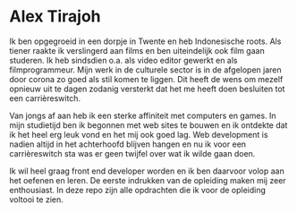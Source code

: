 # Alex Tirajoh 

Ik ben opgegroeid in een dorpje in Twente en heb Indonesische roots. Als tiener raakte ik verslingerd aan films en ben uiteindelijk ook film gaan studeren. Ik heb sindsdien o.a. als video editor gewerkt en als filmprogrammeur. Mijn werk in de culturele sector is in de afgelopen jaren door corona zo goed als stil komen te liggen. Dit heeft de wens om mezelf opnieuw uit te dagen zodanig versterkt dat het me heeft doen besluiten tot een carrièreswitch.

Van jongs af aan heb ik een sterke affiniteit met computers en games. In mijn studietijd ben ik begonnen met web sites te bouwen en ik ontdekte dat ik het heel erg leuk vond en het mij ook goed lag. Web development is nadien altijd in het achterhoofd blijven hangen en nu ik voor een carrièreswitch sta was er geen twijfel over wat ik wilde gaan doen.

Ik wil heel graag front end developer worden en ik ben daarvoor volop aan het oefenen en leren. De eerste indrukken van de opleiding maken mij zeer enthousiast. In deze repo zijn alle opdrachten die ik voor de opleiding voltooi te zien.